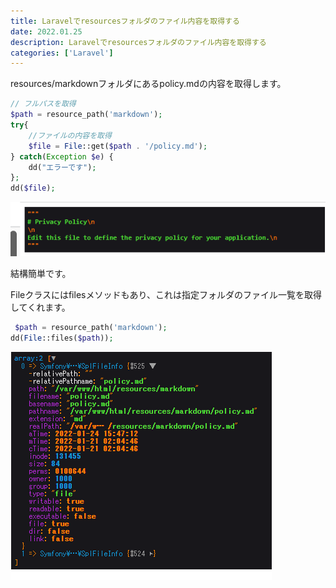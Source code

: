 ```yaml
---
title: Laravelでresourcesフォルダのファイル内容を取得する
date: 2022.01.25
description: Laravelでresourcesフォルダのファイル内容を取得する
categories: ['Laravel']
---
```


resources/markdownフォルダにあるpolicy.mdの内容を取得します。

```php
// フルパスを取得
$path = resource_path('markdown');
try{
    //ファイルの内容を取得
    $file = File::get($path . '/policy.md');
} catch(Exception $e) {
    dd("エラーです");
};
dd($file);
```


![画像](/908/1.png)


結構簡単です。

Fileクラスにはfilesメソッドもあり、これは指定フォルダのファイル一覧を取得してくれます。

```php
 $path = resource_path('markdown');
dd(File::files($path));
```


![画像](/908/2.png)



